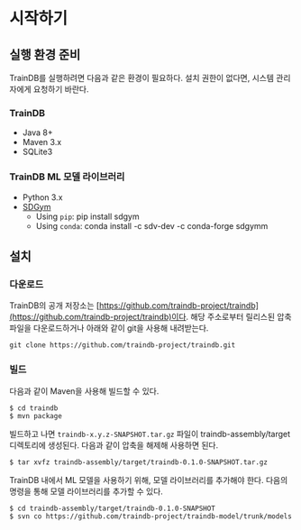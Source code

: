 # 시작하기

## 실행 환경 준비

TrainDB를 실행하려면 다음과 같은 환경이 필요하다. 설치 권한이 없다면, 시스템 관리자에게 요청하기 바란다.

### TrainDB

* Java 8+
* Maven 3.x
* SQLite3

### TrainDB ML 모델 라이브러리

* Python 3.x
* [SDGym](https://github.com/sdv-dev/SDGym)
  * Using ```pip```: pip install sdgym
  * Using ```conda```: conda install -c sdv-dev -c conda-forge sdgymm


## 설치

### 다운로드

TrainDB의 공개 저장소는 [https://github.com/traindb-project/traindb](https://github.com/traindb-project/traindb)이다. 해당 주소로부터 릴리스된 압축 파일을 다운로드하거나 아래와 같이 git을 사용해 내려받는다.

```console
git clone https://github.com/traindb-project/traindb.git
```

### 빌드

다음과 같이 Maven을 사용해 빌드할 수 있다.

```console
$ cd traindb
$ mvn package
```

빌드하고 나면 ```traindb-x.y.z-SNAPSHOT.tar.gz``` 파일이 traindb-assembly/target 디렉토리에 생성된다. 다음과 같이 압축을 해제해 사용하면 된다.

```console
$ tar xvfz traindb-assembly/target/traindb-0.1.0-SNAPSHOT.tar.gz
```

TrainDB 내에서 ML 모델을 사용하기 위해, 모델 라이브러리를 추가해야 한다.
다음의 명령을 통해 모델 라이브러리를 추가할 수 있다.
``` console
$ cd traindb-assembly/target/traindb-0.1.0-SNAPSHOT
$ svn co https://github.com/traindb-project/traindb-model/trunk/models
```

